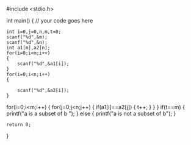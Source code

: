 #include <stdio.h>

int main() {
	// your code goes here

	int i=0,j=0,n,m,t=0;
	scanf("%d",&m);
	scanf("%d",&n);
	int a1[m],a2[n];
	for(i=0;i<m;i++)
	{
		scanf("%d",&a1[i]);
	}
	for(i=0;i<n;i++)
	{
		
		scanf("%d",&a2[i]);
	}
	
for(i=0;i<m;i++)
{
 for(j=0;j<n;j++)
 {
  if(a1[i]==a2[j])
 {
 	t++;
 }
 }
}
if(t==m)
{
printf("a is a subset of b ");
}
else
{
printf("a is not a subset of b");
}			
		
	return 0;
}
